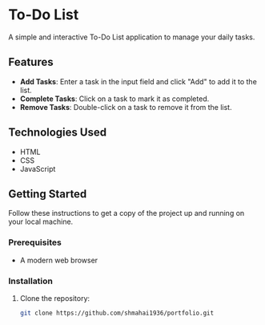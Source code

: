 # To-Do List

A simple and interactive To-Do List application to manage your daily tasks. 

## Features

- **Add Tasks**: Enter a task in the input field and click "Add" to add it to the list.
- **Complete Tasks**: Click on a task to mark it as completed.
- **Remove Tasks**: Double-click on a task to remove it from the list.

## Technologies Used

- HTML
- CSS
- JavaScript

## Getting Started

Follow these instructions to get a copy of the project up and running on your local machine.

### Prerequisites

- A modern web browser

### Installation

1. Clone the repository:

   ```sh
   git clone https://github.com/shmahai1936/portfolio.git
